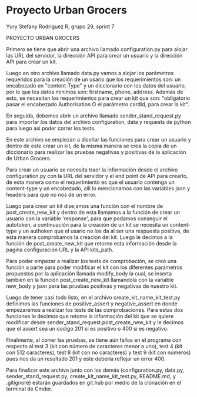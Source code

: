 # Proyecto Urban Grocers 
Yury Stefany Rodriguez R, grupo 29, sprint 7

PROYECTO URBAN GROCERS

Primero se tiene que abrir una archivo llamado configuration.py para alojar las URL del servidor, la dirección API para crear un usuario y la dirección API para crear un kit.

Luego en otro archivo llamado data.py vamos a alojar los parámetros requeridos para la creación de un usario que los requerimientos son: un encabezado en "content-Type" y un diccionario con los datos del usuario, por lo que los datos mínimos son: firstname, phone, address. Además de esto, se necesitan los requerimientos para crear un kit que son: "obligatorio pasar el encabezado Authorisation O el parámetro cardId, para crear la kit".

En seguida, debemos abrir un archivo llamado sender_stand_request.py para importar los datos del archivo configuration, data y requests de python para luego asi poder correr los tests.

En este archivo se empiezan a diseñar las funciones para crear un usuario y dentro de este crear un kit, de la misma manera se crea la copia de un diccionario para realizar las pruebas negativas y positivas de la aplicación de Urban Grocers.

Para crear un usuario se necesita traer la información desde el archivo configuration.py con la URL del servidor y el end point de API para crearlo, de esta manera como el requerimiento es que el usuario contenga un content-type y un encabezado, alli lo mencionamos con las variables json y headers para que no nos de un error.

Luego para crear un kit dise;amos una función con el nombre de post_create_new_kit y dentro de esta llamamos a la función de crear un usuario con la variable 'response', para que podamos conseguir el autotoken, a continuación para la creación de un kit se necesita un content-type y un authoken que el usario no los da al ser una respuesta positiva, de esta manera comprobamos la creacion del kit. Luego le decimos a la función de post_create_new_kit que retorne esta información desde la pagina configuración URL y la API kits_path.

Para poder empezar a realizar los tests de comprobación, se creó una función a parte para poder modificar el kit con los diferentes parámetros propuestos por la aplicación llamada modify_body la cual, se inserta tambien en la función post_create_new_kit llamandola con la variable new_body y json para las pruebas positivas y negativas de nuestro kit.  

Luego de tener casi todo listo, en el archivo create_kit_name_kit_test.py definimos las funciones de positive_assert y negative_assert en donde empezaremos a realizar los tests de las comprobaciones. Para estas dos funciones le decimos que retome la información del kit que se quiere modificar desde sender_stand_request.post_create_new_kit y le decimos que el assert sea un codigo 201 si es positivo o 400 si es negativo.

Finalmente, al correr las pruebas, se tiene aún fallos en el programa con respecto al test 3 (kit con número de caracteres menor a uno), test 4 (kit con 512 caracteres), test 8 (kit con no caracteres) y test 9 (kit con números) pues nos da un resultado 201 y este debería reflejar un error 400.

Para finalizar este archivo junto con los demás (configuration.py, data.py, sender_stand_request.py, create_kit_name_kit_test.py, README.md, y .gitignore) estarán guardados en git.hub por medio de la clonación en el terminal de Cmder.
